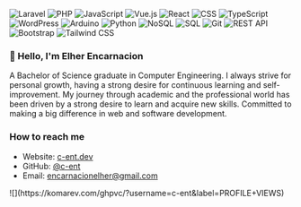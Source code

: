 <p align="left">
  <img src="https://img.shields.io/badge/-Laravel-FF2D20?style=for-the-badge&logo=laravel&logoColor=white" alt="Laravel">
  <img src="https://img.shields.io/badge/-PHP-777BB4?style=for-the-badge&logo=php&logoColor=white" alt="PHP">
  <img src="https://img.shields.io/badge/-JavaScript-F7DF1E?style=for-the-badge&logo=javascript&logoColor=black" alt="JavaScript">
  <img src="https://img.shields.io/badge/-Vue.js-4FC08D?style=for-the-badge&logo=vue.js&logoColor=white" alt="Vue.js">
  <img src="https://img.shields.io/badge/-React-61DAFB?style=for-the-badge&logo=react&logoColor=black" alt="React">
  <img src="https://img.shields.io/badge/-CSS-1572B6?style=for-the-badge&logo=css3&logoColor=white" alt="CSS">
  <img src="https://img.shields.io/badge/-TypeScript-3178C6?style=for-the-badge&logo=typescript&logoColor=white" alt="TypeScript">
  <img src="https://img.shields.io/badge/-WordPress-21759B?style=for-the-badge&logo=wordpress&logoColor=white" alt="WordPress">
  <img src="https://img.shields.io/badge/-Arduino-00979D?style=for-the-badge&logo=arduino&logoColor=white" alt="Arduino">
  <img src="https://img.shields.io/badge/-Python-3776AB?style=for-the-badge&logo=python&logoColor=white" alt="Python">
  <img src="https://img.shields.io/badge/-NoSQL-4DB33D?style=for-the-badge&logo=mongodb&logoColor=white" alt="NoSQL">
  <img src="https://img.shields.io/badge/-SQL-4479A1?style=for-the-badge&logo=mysql&logoColor=white" alt="SQL">
  <img src="https://img.shields.io/badge/-Git-F05032?style=for-the-badge&logo=git&logoColor=white" alt="Git">
  <img src="https://img.shields.io/badge/-REST_API-FF6C37?style=for-the-badge&logo=postman&logoColor=white" alt="REST API">
  <img src="https://img.shields.io/badge/-Bootstrap-7952B3?style=for-the-badge&logo=bootstrap&logoColor=white" alt="Bootstrap">
  <img src="https://img.shields.io/badge/-Tailwind_CSS-38B2AC?style=for-the-badge&logo=tailwind-css&logoColor=white" alt="Tailwind CSS">
</p>

### 👋 Hello, I'm Elher Encarnacion 
A Bachelor of Science graduate in Computer Engineering. I always strive for personal growth, having a strong desire for continuous learning and self-improvement. My journey through academic and the professional world has been driven by a strong desire to learn and acquire new skills. Committed to making a big difference in web and software development.

### How to reach me

- Website: [c-ent.dev](https://c-ent.dev/)
- GitHub: [@c-ent](https://github.com/c-ent)
- Email: [encarnacionelher@gmail.com](mailto:encarnacionelher@gmail.com)



<div align="left">
![](https://komarev.com/ghpvc/?username=c-ent&label=PROFILE+VIEWS)
</div>
